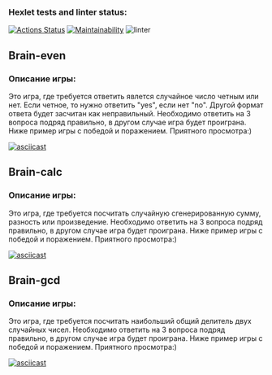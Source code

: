 ### Hexlet tests and linter status:
[![Actions Status](https://github.com/Rosh95/frontend-project-lvl1/workflows/hexlet-check/badge.svg)](https://github.com/Rosh95/frontend-project-lvl1/actions)
[![Maintainability](https://api.codeclimate.com/v1/badges/e2b012bddf33aa0430dc/maintainability)](https://codeclimate.com/github/Rosh95/frontend-project-lvl1/maintainability)
![linter](https://github.com/Rosh95/frontend-project-lvl1/workflows/linter/badge.svg)

## Brain-even
### Описание игры:
Это игра, где требуется ответить явлется случайное число четным или нет. Если четное, то нужно ответить "yes", eсли нет "no". Другой формат ответа будет засчитан как неправильный.
Необходимо ответить на 3 вопроса подряд правильно, в другом случае игра будет проиграна. Ниже пример игры с победой и поражением. Приятного просмотра:) 

[![asciicast](https://asciinema.org/a/396783.svg)](https://asciinema.org/a/396783)

## Brain-calc
### Описание игры:
Это игра, где требуется посчитать случайную сгенерированную сумму, разность или произведение. 
Необходимо ответить на 3 вопроса подряд правильно, в другом случае игра будет проиграна. Ниже пример игры с победой и поражением. Приятного просмотра:) 

[![asciicast](https://asciinema.org/a/396812.svg)](https://asciinema.org/a/396812)

## Brain-gcd
### Описание игры:
Это игра, где требуется посчитать наибольший общий делитель двух случайных чисел. 
Необходимо ответить на 3 вопроса подряд правильно, в другом случае игра будет проиграна. Ниже пример игры с победой и поражением. Приятного просмотра:) 

[![asciicast](https://asciinema.org/a/396816.svg)](https://asciinema.org/a/396816)